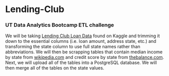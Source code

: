 # Lending-Club

### UT Data Analytics Bootcamp ETL challenge

We will be taking [Lending Club Loan Data](https://www.kaggle.com/wendykan/lending-club-loan-data) found on Kaggle and trimming it down to the essential columns (i.e. loan amount, address state, etc.) and transforming the state column to use full state names rather than abbreviations. We will then be scrapping tables that contain median income by state from [wikipedia.com](https://en.wikipedia.org/wiki/List_of_U.S._states_and_territories_by_income) and credit score by state from [thebalance.com](https://www.thebalance.com/the-average-credit-score-by-state-4161310). Next, we will upload all of the tables into a PostgreSQL database. We will then merge all of the tables on the state values.
